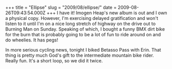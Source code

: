 +++
title = "Ellipse"
slug = "2009/08/ellipse/"
date = 2009-08-26T09:43:54.000Z
+++
I have it! Imogen Heap's new album is out and I own a physical copy. However, I'm exercising delayed gratification and won't listen to it until I'm on a nice long stretch of highway on the drive out to Burning Man on Sunday. Speaking of which, I bought a funny BMX dirt bike for the burn that is probably going to be a lot of fun to ride around on and do wheelies. It has pegs!

In more serious cycling news, tonight I biked Betasso Pass with Erin. That thing is pretty much God's gift to the intermediate mountain bike rider. Really fun. It's a short loop, so we did it twice.